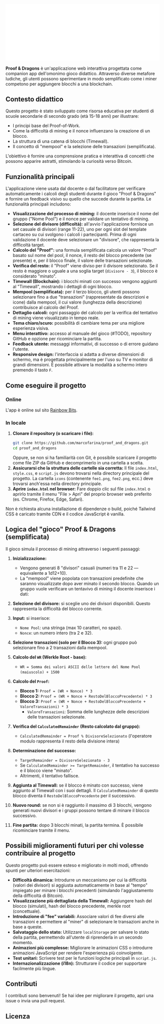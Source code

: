 <picture>
  <source srcset="/docs/static/logo_black.svg" media="(prefers-color-scheme: dark)">
  <source srcset="/docs/static/logo_white.svg" media="(prefers-color-scheme: light)">
  <img src="/docs/static/logo_white.svg" alt="Logo">
</picture>

**Proof & Dragons** è un'applicazione web interattiva progettata come companion app dell'omonimo gioco didattico. Attraverso diverse metafore ludiche, gli utenti possono sperimentare in modo semplificato come i miner competono per aggiungere blocchi a una blockchain.

## Contesto didattico

Questo progetto è stato sviluppato come risorsa educativa per studenti di scuole secondarie di secondo grado (età 15-18 anni) per illustrare:

* I principi base del Proof-of-Work.
* Come la difficoltà di mining e il nonce influenzano la creazione di un blocco.
* La struttura di una catena di blocchi (Timewall).
* Il concetto di "mempool" e la selezione delle transazioni (semplificata).

L'obiettivo è fornire una comprensione pratica e interattiva di concetti che possono apparire astratti, stimolando la curiosità verso Bitcoin.

## Funzionalità principali
L'applicazione viene usata dal docente o dal facilitatore per verificare automaticamente i calcoli degli studenti durante il gioco "Proof & Dragons" e fornire un feedback visivo su quello che succede durante la partita. Le funzionalità principali includono:

* **Visualizzazione del processo di mining:** il docente inserisce il nome del gruppo ("Nome Pool") e il nonce per validare un tentativo di mining.
* **Selezione del divisore (difficoltà):** all'avvio l'applicazione fornisce un set casuale di divisori (range 11-22), uno per ogni slot del template cartaceo su cui svolgono i calcoli i partecipanti. Prima di ogni validazione il docente deve selezionare un "divisore", che rappresenta la difficoltà target.
* **Calcolo del "Proof":** una formula semplificata calcola un valore "Proof" basato sul nome del pool, il nonce, il resto del blocco precedente (se presente) e, per il blocco finale, il valore delle transazioni selezionate.
* **Verifica del resto:** il "Proof" viene diviso per il divisore selezionato. Se il resto è maggiore o uguale a una soglia target (`divisore - 3`), il blocco è considerato "minato".
* **Timewall (Blockchain):** i blocchi minati con successo vengono aggiunti al "Timewall", mostrando i dettagli di ogni blocco.
* **Mempool (semplificata):** per il terzo blocco, gli utenti possono selezionare fino a due "transazioni" (rappresentate da descrizioni e icone) dalla mempool, il cui valore (lunghezza della descrizione) contribuisce al calcolo del Proof.
* **Dettaglio calcoli:** ogni passaggio del calcolo per la verifica del tentativo di mining viene visualizzato in tempo reale.
* **Tema chiaro/scuro:** possibilità di cambiare tema per una migliore esperienza visiva.
* **Menu interattivo:** accesso al manuale del gioco (#TODO), repository GitHub e opzione per ricominciare la partita.
* **Feedback utente:** messaggi informativi, di successo o di errore guidano l'utente.
* **Responsive design:** l'interfaccia si adatta a diverse dimensioni di schermo, ma è progettata principalmente per l'uso su TV e monitor di grandi dimensioni. È possibile attivare la modalità a schermo intero premendo il tasto `F`.

## Come eseguire il progetto
### Online

L'app è online sul sito [Rainbow Bits](https://rainbowbits.cloud/proof_and_dragons/).

### In locale
1.  **Clonare il repository (o scaricare i file):**
    ```bash
    git clone https://github.com/marcofarina/proof_and_dragons.git
    cd proof_and_dragons
    ```
    Oppure, se non si ha familiarità con Git, è possibile scaricare il progetto come file ZIP da GitHub e decomprimerlo in una cartella a scelta.
2.  **Assicurarsi che la struttura delle cartelle sia corretta:**
    Il file `index.html`, `style.css`, e `script.js` devono trovarsi nella directory principale del progetto.
    La cartella `icons` (contenente `fee1.png`, `fee2.png`, ecc.) deve trovarsi anch'essa nella directory principale.
3.  **Aprire `index.html` nel browser:**
    Fare doppio clic sul file `index.html` o aprirlo tramite il menu "File > Apri" del proprio browser web preferito (es. Chrome, Firefox, Edge, Safari).

Non è richiesta alcuna installazione di dipendenze o build, poiché Tailwind CSS è caricato tramite CDN e il codice JavaScript è vanilla.

## Logica del "gioco" Proof & Dragons (semplificata)

Il gioco simula il processo di mining attraverso i seguenti passaggi:

1.  **Inizializzazione:**
    * Vengono generati 8 "divisori" casuali (numeri tra 11 e 22 — equivalente a 1d12+10).
    * La "mempool" viene popolata con transazioni predefinite che saranno visualizzate dopo aver minato il secondo blocco.
Quando un gruppo vuole verificare un tentavivo di mining il docente inserisce i dati:

2.  **Selezione del divisore:** si sceglie uno dei divisori disponibili. Questo rappresenta la difficoltà del blocco corrente.
3.  **Input:** si inserisce:
    * `Nome Pool`: una stringa (max 10 caratteri, no spazi).
    * `Nonce`: un numero intero (tra 2 e 32).
4.  **Selezione transazioni (solo per il Blocco 3):** ogni gruppo può selezionare fino a 2 transazioni dalla mempool.
5.  **Calcolo del `WR` (Werkle Root - base):**
    * `WR = Somma dei valori ASCII delle lettere del Nome Pool (maiuscolo) + 1500`
6.  **Calcolo del `Proof`:**
    * **Blocco 1:** `Proof = (WR + Nonce) * 3`
    * **Blocco 2:** `Proof = (WR + Nonce + RestoDelBloccoPrecedente) * 3`
    * **Blocco 3:** `Proof = (WR + Nonce + RestoDelBloccoPrecedente + ValoreTransazioni) * 3`
        * `ValoreTransazioni`: Somma delle lunghezze delle descrizioni delle transazioni selezionate.
7.  **Verifica del `CalculatedRemainder` (Resto calcolato dal gruppo):**
    * `CalculatedRemainder = Proof % DivisoreSelezionato` (l'operatore modulo rappresenta il resto della divisione intera)
8.  **Determinazione del successo:**
    * `TargetRemainder = DivisoreSelezionato - 3`
    * Se `CalculatedRemainder >= TargetRemainder`, il tentativo ha successo e il blocco viene "minato".
    * Altrimenti, il tentativo fallisce.
9.  **Aggiunta al Timewall:** se il blocco è minato con successo, viene aggiunto al Timewall con i suoi dettagli. Il `CalculatedRemainder` di questo blocco diventa il `RestoDelBloccoPrecedente` per il successivo.
10. **Nuovo round:** se non si è raggiunto il massimo di 3 blocchi, vengono generati nuovi divisori e i gruppi possono tentare di minare il blocco successivo.
11. **Fine partita:** dopo 3 blocchi minati, la partita termina. È possibile ricominciare tramite il menu.

## Possibili miglioramenti futuri per chi volesse contribuire al progetto

Questo progetto può essere esteso e migliorato in molti modi, offrendo spunti per ulteriori esercitazioni:

* **Difficoltà dinamica:** Introdurre un meccanismo per cui la difficoltà (valori dei divisori) si aggiusta automaticamente in base al "tempo" impiegato per minare i blocchi precedenti (simulando l'aggiustamento della difficoltà di Bitcoin).
* **Visualizzazione più dettagliata della Timewall:** Aggiungere hash del blocco (simulati), hash del blocco precedente, merkle root (concettuale).
* **Introduzione di "fee" variabili:** Associare valori di fee diversi alle transazioni e permettere al "miner" di selezionare le transazioni anche in base a queste.
* **Salvataggio dello stato:** Utilizzare `localStorage` per salvare lo stato della partita, permettendo all'utente di riprenderla in un secondo momento.
* **Animazioni più complesse:** Migliorare le animazioni CSS o introdurre animazioni JavaScript per rendere l'esperienza più coinvolgente.
* **Test unitari:** Scrivere test per le funzioni logiche principali in `script.js`.
* **Internazionalizzazione (i18n):** Strutturare il codice per supportare facilmente più lingue.

## Contributi

I contributi sono benvenuti! Se hai idee per migliorare il progetto, apri una issue o invia una pull request.

## Licenza
